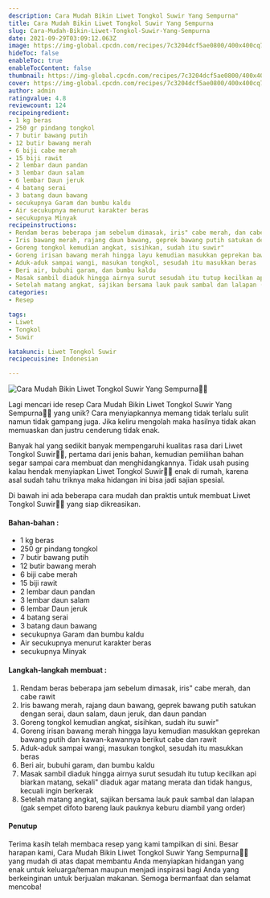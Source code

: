 ```yaml
---
description: Cara Mudah Bikin Liwet Tongkol Suwir Yang Sempurna"
title: Cara Mudah Bikin Liwet Tongkol Suwir Yang Sempurna
slug: Cara-Mudah-Bikin-Liwet-Tongkol-Suwir-Yang-Sempurna
date: 2021-09-29T03:09:12.063Z
image: https://img-global.cpcdn.com/recipes/7c3204dcf5ae0800/400x400cq70/photo.jpg
hideToc: false
enableToc: true
enableTocContent: false
thumbnail: https://img-global.cpcdn.com/recipes/7c3204dcf5ae0800/400x400cq70/photo.jpg
cover: https://img-global.cpcdn.com/recipes/7c3204dcf5ae0800/400x400cq70/photo.jpg
author: admin
ratingvalue: 4.8
reviewcount: 124
recipeingredient:
- 1 kg beras
- 250 gr pindang tongkol
- 7 butir bawang putih
- 12 butir bawang merah
- 6 biji cabe merah
- 15 biji rawit
- 2 lembar daun pandan
- 3 lembar daun salam
- 6 lembar Daun jeruk
- 4 batang serai
- 3 batang daun bawang
- secukupnya Garam dan bumbu kaldu
- Air secukupnya menurut karakter beras
- secukupnya Minyak
recipeinstructions:
- Rendam beras beberapa jam sebelum dimasak, iris" cabe merah, dan cabe rawit
- Iris bawang merah, rajang daun bawang, geprek bawang putih satukan dengan serai, daun salam, daun jeruk, dan daun pandan
- Goreng tongkol kemudian angkat, sisihkan, sudah itu suwir"
- Goreng irisan bawang merah hingga layu kemudian masukkan geprekan bawang putih dan kawan-kawannya berikut cabe dan rawit
- Aduk-aduk sampai wangi, masukan tongkol, sesudah itu masukkan beras
- Beri air, bubuhi garam, dan bumbu kaldu
- Masak sambil diaduk hingga airnya surut sesudah itu tutup kecilkan api biarkan matang, sekali" diaduk agar matang merata dan tidak hangus, kecuali ingin berkerak
- Setelah matang angkat, sajikan bersama lauk pauk sambal dan lalapan (gak sempet difoto bareng lauk pauknya keburu diambil yang order)
categories:
- Resep

tags:
- Liwet
- Tongkol
- Suwir

katakunci: Liwet Tongkol Suwir
recipecuisine: Indonesian

---
```


![Cara Mudah Bikin Liwet Tongkol Suwir Yang Sempurna👩‍🍳](https://img-global.cpcdn.com/recipes/7c3204dcf5ae0800/400x400cq70/photo.jpg)

Lagi mencari ide resep Cara Mudah Bikin Liwet Tongkol Suwir Yang Sempurna👩‍🍳 yang unik? Cara menyiapkannya memang tidak terlalu sulit namun tidak gampang juga. Jika keliru mengolah maka hasilnya tidak akan memuaskan dan justru cenderung tidak enak.

Banyak hal yang sedikit banyak mempengaruhi kualitas rasa dari Liwet Tongkol Suwir👩‍🍳, pertama dari jenis bahan, kemudian pemilihan bahan segar sampai cara membuat dan menghidangkannya. Tidak usah pusing kalau hendak menyiapkan Liwet Tongkol Suwir👩‍🍳 enak di rumah, karena asal sudah tahu triknya maka hidangan ini bisa jadi sajian spesial.

Di bawah ini ada beberapa cara mudah dan praktis untuk membuat Liwet Tongkol Suwir👩‍🍳 yang siap dikreasikan.

<!--inarticleads1-->

#### Bahan-bahan :

- 1 kg beras
- 250 gr pindang tongkol
- 7 butir bawang putih
- 12 butir bawang merah
- 6 biji cabe merah
- 15 biji rawit
- 2 lembar daun pandan
- 3 lembar daun salam
- 6 lembar Daun jeruk
- 4 batang serai
- 3 batang daun bawang
- secukupnya Garam dan bumbu kaldu
- Air secukupnya menurut karakter beras
- secukupnya Minyak

<!--inarticleads2-->

#### Langkah-langkah membuat :

1. Rendam beras beberapa jam sebelum dimasak, iris" cabe merah, dan cabe rawit
1. Iris bawang merah, rajang daun bawang, geprek bawang putih satukan dengan serai, daun salam, daun jeruk, dan daun pandan
1. Goreng tongkol kemudian angkat, sisihkan, sudah itu suwir"
1. Goreng irisan bawang merah hingga layu kemudian masukkan geprekan bawang putih dan kawan-kawannya berikut cabe dan rawit
1. Aduk-aduk sampai wangi, masukan tongkol, sesudah itu masukkan beras
1. Beri air, bubuhi garam, dan bumbu kaldu
1. Masak sambil diaduk hingga airnya surut sesudah itu tutup kecilkan api biarkan matang, sekali" diaduk agar matang merata dan tidak hangus, kecuali ingin berkerak
1. Setelah matang angkat, sajikan bersama lauk pauk sambal dan lalapan (gak sempet difoto bareng lauk pauknya keburu diambil yang order)

#### Penutup

Terima kasih telah membaca resep yang kami tampilkan di sini. Besar harapan kami, Cara Mudah Bikin Liwet Tongkol Suwir Yang Sempurna👩‍🍳 yang mudah di atas dapat membantu Anda menyiapkan hidangan yang enak untuk keluarga/teman maupun menjadi inspirasi bagi Anda yang berkeinginan untuk berjualan makanan. Semoga bermanfaat dan selamat mencoba!